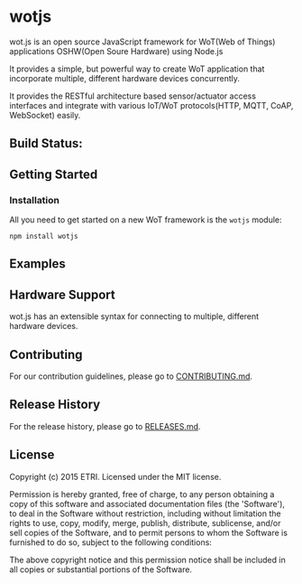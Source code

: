 # wotjs

wot.js is an open source JavaScript framework for WoT(Web of Things) applications OSHW(Open Soure Hardware) using Node.js

It provides a simple, but powerful way to create WoT application that incorporate 
multiple, different hardware devices concurrently. 

It provides the RESTful architecture based sensor/actuator access interfaces and 
integrate with various IoT/WoT protocols(HTTP, MQTT, CoAP, WebSocket) easily. 

## Build Status:

## Getting Started

### Installation

All you need to get started on a new WoT framework is the `wotjs` module:

    npm install wotjs

## Examples

## Hardware Support

wot.js has an extensible syntax for connecting to multiple, different hardware
devices. 

## Contributing

For our contribution guidelines, please go to [CONTRIBUTING.md](https://github.com/hollobit/wotjs/blob/master/CONTRIBUTING.md).

## Release History

For the release history, please go to [RELEASES.md](https://github.com/hollobit/wotjs/blob/master/RELEASES.md).

## License

Copyright (c) 2015 ETRI. Licensed under the MIT license.

Permission is hereby granted, free of charge, to any person obtaining a copy of this software and associated documentation files (the 'Software'), to deal in the Software without restriction, including without limitation the rights to use, copy, modify, merge, publish, distribute, sublicense, and/or sell copies of the Software, and to permit persons to whom the Software is furnished to do so, subject to the following conditions:

The above copyright notice and this permission notice shall be included in all copies or substantial portions of the Software.
